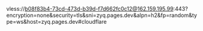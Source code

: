 vless://b08f83b4-73cd-473d-b39d-f7d662fc0c12@162.159.195.99:443?encryption=none&security=tls&sni=zyq.pages.dev&alpn=h2&fp=random&type=ws&host=zyq.pages.dev#cloudflare
